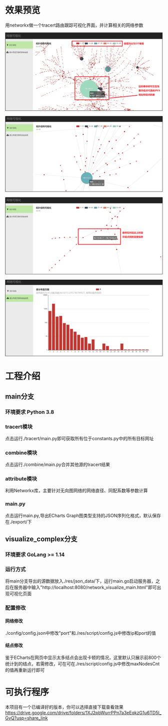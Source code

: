 # 效果预览
用networkx做一个tracert路由跟踪可视化界面，并计算相关的网络参数  

![tracert_visualize](https://github.com/Brian417-cup/tracert_visualize/blob/main/imgs/img1.png "tracert_visualize")  

![tracert_visualize](https://github.com/Brian417-cup/tracert_visualize/blob/main/imgs/img2.png "tracert_visualize")  

![tracert_visualize](https://github.com/Brian417-cup/tracert_visualize/blob/main/imgs/img3.png "tracert_visualize")  

![tracert_visualize](https://github.com/Brian417-cup/tracert_visualize/blob/main/imgs/img4.png "tracert_visualize")  

# 工程介绍  

## main分支
### 环境要求 Python 3.8
### tracert模块
  点击运行./tracert/main.py即可获取所有位于constants.py中的所有目标网址  
### combine模块
  点击运行./combine/main.py合并其他源的tracert结果  
### attribute模块
  利用Networkx库，主要针对无向图网络的网络直径、同配系数等参数计算
### main.py
  点击运行main.py,导出ECharts Graph图类型支持的JSON序列化格式，默认保存在./export/下
 
 
 ##  visualize_complex分支
 ###  环境要求 GoLang >= 1.14
 ###  运行方式
 将main分支导出的源数据放入./res/json_data/下，运行main.go启动服务器，之后在服务器中输入"http://localhost:8080/network_visualize_main.html"即可出现可视化页面
 ###  配置修改
 #### 网络修改
 ./config/config.json中修改"port"和./res/script/config.js中修改ip和port的值
 #### 结点修改
 鉴于ECharts在网页中显示太多结点会出现卡顿的情况，这里默认只展示前800个统计到的结点，若需修改，可在可在./res/script/config.js中修改maxNodesCnt的值再重新运行即可
 
 #  可执行程序  
 
 本项目有一个已编译好的版本，你可以选择直接下载查看效果 https://drive.google.com/drive/folders/1XJ2pbWurrPPn7a3eEqkzG1u6TD5I_GvQ?usp=share_link
